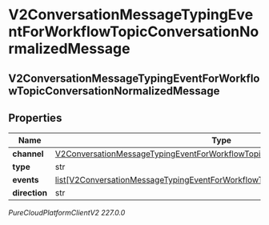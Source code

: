 # V2ConversationMessageTypingEventForWorkflowTopicConversationNormalizedMessage

## V2ConversationMessageTypingEventForWorkflowTopicConversationNormalizedMessage

## Properties

|Name | Type | Description | Notes|
|------------ | ------------- | ------------- | -------------|
| **channel** | [V2ConversationMessageTypingEventForWorkflowTopicConversationMessagingChannel](V2ConversationMessageTypingEventForWorkflowTopicConversationMessagingChannel) |  | [optional] |
| **type** | str |  | [optional] |
| **events** | [list[V2ConversationMessageTypingEventForWorkflowTopicConversationMessageEvent]](V2ConversationMessageTypingEventForWorkflowTopicConversationMessageEvent) |  | [optional] |
| **direction** | str |  | [optional] |



_PureCloudPlatformClientV2 227.0.0_
